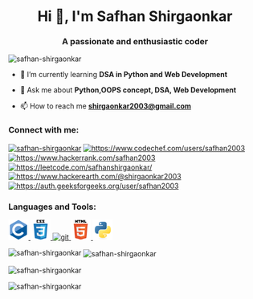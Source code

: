 <h1 align="center">Hi 👋, I'm Safhan Shirgaonkar</h1>
<h3 align="center">A passionate and enthusiastic coder</h3>

<p align="left"> <img src="https://komarev.com/ghpvc/?username=safhan-shirgaonkar&label=Profile%20views&color=0e75b6&style=flat" alt="safhan-shirgaonkar" /> </p>

- 🌱 I’m currently learning **DSA in Python and Web Development**

- 💬 Ask me about **Python,OOPS concept, DSA, Web Development**

- 📫 How to reach me **shirgaonkar2003@gmail.com**

<h3 align="left">Connect with me:</h3>
<p align="left">
<a href="https://linkedin.com/in/safhan-shirgaonkar" target="blank"><img align="center" src="https://raw.githubusercontent.com/rahuldkjain/github-profile-readme-generator/master/src/images/icons/Social/linked-in-alt.svg" alt="safhan-shirgaonkar" height="30" width="40" /></a>
<a href="https://www.codechef.com/users/safhan2003" target="blank"><img align="center" src="https://cdn.jsdelivr.net/npm/simple-icons@3.1.0/icons/codechef.svg" alt="https://www.codechef.com/users/safhan2003" height="30" width="40" /></a>
<a href="https://www.hackerrank.com/safhan2003" target="blank"><img align="center" src="https://raw.githubusercontent.com/rahuldkjain/github-profile-readme-generator/master/src/images/icons/Social/hackerrank.svg" alt="https://www.hackerrank.com/safhan2003" height="30" width="40" /></a>
<a href="https://leetcode.com/safhanshirgaonkar/" target="blank"><img align="center" src="https://raw.githubusercontent.com/rahuldkjain/github-profile-readme-generator/master/src/images/icons/Social/leet-code.svg" alt="https://leetcode.com/safhanshirgaonkar/" height="30" width="40" /></a>
<a href="https://www.hackerearth.com/@shirgaonkar2003" target="blank"><img align="center" src="https://raw.githubusercontent.com/rahuldkjain/github-profile-readme-generator/master/src/images/icons/Social/hackerearth.svg" alt="https://www.hackerearth.com/@shirgaonkar2003" height="30" width="40" /></a>
<a href="https://auth.geeksforgeeks.org/user/https://auth.geeksforgeeks.org/user/safhan2003" target="blank"><img align="center" src="https://raw.githubusercontent.com/rahuldkjain/github-profile-readme-generator/master/src/images/icons/Social/geeks-for-geeks.svg" alt="https://auth.geeksforgeeks.org/user/safhan2003" height="30" width="40" /></a>
</p>

<h3 align="left">Languages and Tools:</h3>
<p align="left"> <a href="https://www.cprogramming.com/" target="_blank" rel="noreferrer"> <img src="https://raw.githubusercontent.com/devicons/devicon/master/icons/c/c-original.svg" alt="c" width="40" height="40"/> </a> <a href="https://www.w3schools.com/css/" target="_blank" rel="noreferrer"> <img src="https://raw.githubusercontent.com/devicons/devicon/master/icons/css3/css3-original-wordmark.svg" alt="css3" width="40" height="40"/> </a> <a href="https://git-scm.com/" target="_blank" rel="noreferrer"> <img src="https://www.vectorlogo.zone/logos/git-scm/git-scm-icon.svg" alt="git" width="40" height="40"/> </a> <a href="https://www.w3.org/html/" target="_blank" rel="noreferrer"> <img src="https://raw.githubusercontent.com/devicons/devicon/master/icons/html5/html5-original-wordmark.svg" alt="html5" width="40" height="40"/> </a> <a href="https://www.python.org" target="_blank" rel="noreferrer"> <img src="https://raw.githubusercontent.com/devicons/devicon/master/icons/python/python-original.svg" alt="python" width="40" height="40"/> </a> </p>

<p><img align="left" src="https://github-readme-stats.vercel.app/api/top-langs?username=safhan-shirgaonkar&show_icons=true&hide_border=true&cache_seconds=1800&locale=en&layout=compact" alt="safhan-shirgaonkar" /></p>

<p>&nbsp;<img align="center" src="https://github-readme-stats.vercel.app/api?username=safhan-shirgaonkar&show_icons=true&locale=en" alt="safhan-shirgaonkar" /></p>

<p><img align="center" src="https://github-readme-streak-stats.herokuapp.com/?user=safhan-shirgaonkar&" alt="safhan-shirgaonkar" /></p>
<p><img align="center" src="[https://github-readme-streak-stats.herokuapp.com/?user=safhan-shirgaonkar&](https://www.holopin.io/userbadge/cl9jwtfur043409i3lau595wc)" alt="safhan-shirgaonkar" /></p>


